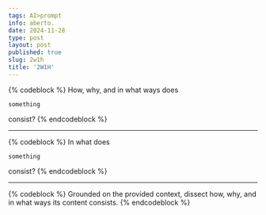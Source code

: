 ```yaml
---
tags: AI>prompt
info: aberto.
date: 2024-11-28
type: post
layout: post
published: true
slug: 2w1h
title: '2W1H'
---
```

{% codeblock %}
How, why, and in what ways does
```
something
```
consist?
{% endcodeblock %}
***
{% codeblock %}
In what does
```
something
```
consist?
{% endcodeblock %}
***
{% codeblock %}
Grounded on the provided context, dissect how, why, and in what ways its content consists.
{% endcodeblock %}
